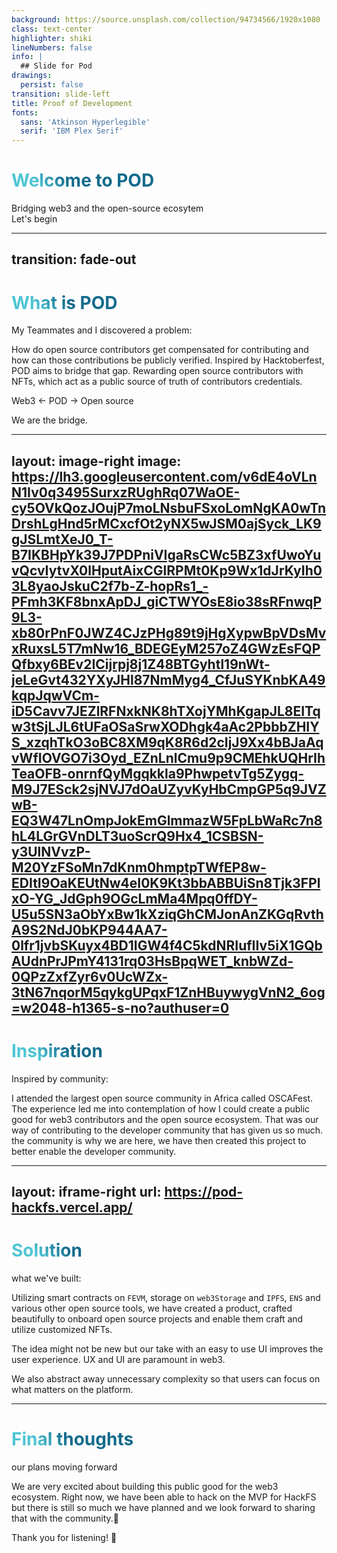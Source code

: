 ```yaml
---
background: https://source.unsplash.com/collection/94734566/1920x1080
class: text-center
highlighter: shiki
lineNumbers: false
info: |
  ## Slide for Pod
drawings:
  persist: false
transition: slide-left
title: Proof of Development
fonts: 
  sans: 'Atkinson Hyperlegible'
  serif: 'IBM Plex Serif'
---
```


# Welcome to POD

<div class="font-serif">Bridging web3 and the open-source ecosytem</div>

<div class="pt-12">
  <span @click="$slidev.nav.next" class="px-2 py-1 rounded cursor-pointer" hover="bg-white bg-opacity-10">
    Let's begin <carbon:arrow-right class="inline"/>
  </span>
</div>


<!--
The last comment block of each slide will be treated as slide notes. It will be visible and editable in Presenter Mode along with the slide. [Read more in the docs](https://sli.dev/guide/syntax.html#notes)
-->

---
transition: fade-out
---

# What is POD

<p>My Teammates and I discovered a problem:</p>
How do open source contributors get compensated for contributing and how can those contributions be publicly verified. Inspired by Hacktoberfest, POD aims to bridge that gap.
Rewarding open source contributors with NFTs, which act as a public source of truth of contributors credentials.

<div>
  <p>Web3 &lt;- POD -&gt; Open source</p>
  <span>We are the bridge.</span>
</div>

<!--
You can have `style` tag in markdown to override the style for the current page.
Learn more: https://sli.dev/guide/syntax#embedded-styles
-->

<style>
h1 {
  background-color: #2B90B6;
  background-image: linear-gradient(45deg, #4EC5D4 10%, #146b8c 20%);
  background-size: 100%;
  -webkit-background-clip: text;
  -moz-background-clip: text;
  -webkit-text-fill-color: transparent;
  -moz-text-fill-color: transparent;
}
</style>

<!--
Here is another comment.
-->

---
layout: image-right
image: https://lh3.googleusercontent.com/v6dE4oVLnN1Iv0q3495SurxzRUghRq07WaOE-cy5OVkQozJOujP7moLNsbuFSxoLomNgKA0wTnDrshLgHnd5rMCxcfOt2yNX5wJSM0ajSyck_LK9gJSLmtXeJ0_T-B7IKBHpYk39J7PDPniVIgaRsCWc5BZ3xfUwoYuvQcvIytvX0lHputAixCGlRPMt0Kp9Wx1dJrKyIh03L8yaoJskuC2f7b-Z-hopRs1_-PFmh3KF8bnxApDJ_giCTWYOsE8io38sRFnwqP9L3-xb80rPnF0JWZ4CJzPHg89t9jHgXypwBpVDsMvxRuxsL5T7mNw16_BDEGEyM257oZ4GWzEsFQPQfbxy6BEv2ICijrpj8j1Z48BTGyhtl19nWt-jeLeGvt432YXyJHl87NmMyg4_CfJuSYKnbKA49kqpJqwVCm-iD5Cavv7JEZlRFNxkNK8hTXojYMhKgapJL8EITqw3tSjLJL6tUFaOSaSrwXODhgk4aAc2PbbbZHIYS_xzqhTkO3oBC8XM9qK8R6d2cIjJ9Xx4bBJaAqvWfIOVGO7i3Oyd_EZnLnlCmu9p9CMEhkUQHrIhTeaOFB-onrnfQyMgqkkla9PhwpetvTg5Zygq-M9J7ESck2sjNVJ7dOaUZyvKyHbCmpGP5q9JVZwB-EQ3W47LnOmpJokEmGlmmazW5FpLbWaRc7n8hL4LGrGVnDLT3uoScrQ9Hx4_1CSBSN-y3UlNVvzP-M20YzFSoMn7dKnm0hmptpTWfEP8w-EDItI9OaKEUtNw4eI0K9Kt3bbABBUiSn8Tjk3FPlxO-YG_JdGph9OGcLmMa4Mpq0ffDY-U5u5SN3aObYxBw1kXziqGhCMJonAnZKGqRvthA9S2NdJ0bKP944AA7-0lfr1jvbSKuyx4BD1IGW4f4C5kdNRIufIIv5iX1GQbAUdnPrJPmY4131rq03HsBpqWET_knbWZd-0QPzZxfZyr6v0UcWZx-3tN67nqorM5qykgUPqxF1ZnHBuywygVnN2_6og=w2048-h1365-s-no?authuser=0
---

# Inspiration
<p>Inspired by community:</p>

I attended the largest open source community in Africa called OSCAFest. The experience led me into contemplation of how I could create a public good for web3 contributors and the open source ecosystem. That was our way of contributing to the developer community that has given us so much. the community is why we are here,
we have then created this project to better enable the developer community.

<style>
h1 {
  background-color: #2B90B6;
  background-image: linear-gradient(45deg, #4EC5D4 10%, #146b8c 20%);
  background-size: 100%;
  -webkit-background-clip: text;
  -moz-background-clip: text;
  -webkit-text-fill-color: transparent;
  -moz-text-fill-color: transparent;
}
</style>


---
layout: iframe-right
url: https://pod-hackfs.vercel.app/
---
# Solution
<p> what we've built:</p>

Utilizing smart contracts on `FEVM`, storage on `web3Storage` and `IPFS`, `ENS` and various other open source tools, we have created a product, crafted beautifully to onboard open source projects and enable them craft and utilize customized NFTs.

The idea might not be new but our take with an easy to use  UI improves the user experience. UX and UI are paramount in web3.

We also abstract away unnecessary complexity so that users can focus on what matters on the platform.

<style>
h1 {
  background-color: #2B90B6;
  background-image: linear-gradient(45deg, #4EC5D4 10%, #146b8c 20%);
  background-size: 100%;
  -webkit-background-clip: text;
  -moz-background-clip: text;
  -webkit-text-fill-color: transparent;
  -moz-text-fill-color: transparent;
}
</style>

---

# Final thoughts
<p>our plans moving forward</p>

We are very excited about building this public good for the web3 ecosystem. Right now, we have been able to hack on the MVP for HackFS but there is still so much we have planned and we look forward to sharing that with the community.🚀

<div class="text-size-3xl">Thank you for listening! 🎉</div>

<style>
h1 {
  background-color: #2B90B6;
  background-image: linear-gradient(45deg, #4EC5D4 10%, #146b8c 20%);
  background-size: 100%;
  -webkit-background-clip: text;
  -moz-background-clip: text;
  -webkit-text-fill-color: transparent;
  -moz-text-fill-color: transparent;
}

</style>
